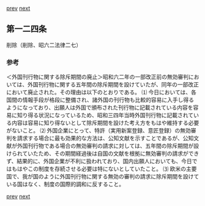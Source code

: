 [prev](/specific/markdowns/特許法/182_Mp-Ch_6-At_123.md)
[next](/specific/markdowns/特許法/184_Mp-Ch_6-At_125.md)
## 第一二四条
削除（削除、昭六二法律二七）

### 参考
＜外国刊行物に関する除斥期間の廃止＞昭和六二年の一部改正前の無効審判においては、外国刊行物に関する五年間の除斥期間を設けていたが、同年の一部改正において廃止された。その理由は以下のとおりである。
⑴ 今日においては、各国間の情報手段が格段に整備され、諸外国の刊行物も比較的容易に入手し得るようになっており、出願人は外国で頒布された刊行物に記載されている内容を容易に知り得る状況になっているため、昭和三四年当時外国刊行物に記載されている内容は容易に知り得ないとして除斥期間を設けた考え方をもはや維持する必要がないこと。
⑵ 外国企業にとって、特許（実用新案登録、意匠登録）の無効審判を請求する場合に最も効果的な方法は、公知文献を示すことであるが、公知文献が外国刊行物である場合の無効審判の請求に対しては、五年間の除斥期間が設けられていたため、その期間経過後は自国の文献を根拠に無効審判の請求ができず、結果的に、外国企業が不利に扱われており、国内出願人においても、今日ではもはやこの制度を存続させる必要は特にないとしていたこと。
⑶ 欧米の主要国で、我が国のように外国刊行物に関する無効の審判の請求に除斥期間を設けている国はなく、制度の国際的調和に反すること。

[prev](/specific/markdowns/特許法/182_Mp-Ch_6-At_123.md)
[next](/specific/markdowns/特許法/184_Mp-Ch_6-At_125.md)